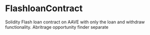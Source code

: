 # FlashloanContract
Solidity Flash loan contract on AAVE with only the loan and withdraw functionality. Abritrage opportunity finder separate
